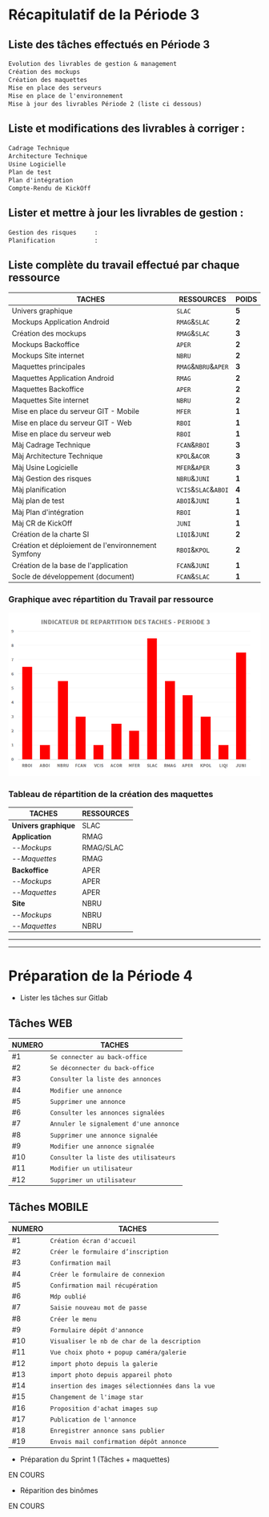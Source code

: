 # **Récapitulatif de la Période 3**

## Liste des tâches effectués en Période 3

    Evolution des livrables de gestion & management
    Création des mockups
    Création des maquettes
    Mise en place des serveurs
    Mise en place de l'environnement
    Mise à jour des livrables Période 2 (liste ci dessous)

## Liste et modifications des livrables à corriger :

    Cadrage Technique       
    Architecture Technique  
    Usine Logicielle        
    Plan de test            
    Plan d'intégration      
    Compte-Rendu de KickOff

## Lister et mettre à jour les livrables de gestion :

    Gestion des risques     :
    Planification           :

## Liste complète du travail effectué par chaque ressource

TACHES                                              | RESSOURCES          | POIDS
---                                                 |   ---               | ---
Univers graphique                                   | `SLAC`              | **5**
Mockups Application Android	                        | `RMAG`&`SLAC`       | **2**
Création des mockups                                | `RMAG`&`SLAC`       | **3**
Mockups Backoffice                      	          | `APER`              | **2**
Mockups Site internet                       	      | `NBRU`              | **2**
Maquettes principales                               |	`RMAG`&`NBRU`&`APER`| **3**
Maquettes Application Android                       |	`RMAG`              | **2**
Maquettes Backoffice                                |	`APER`              | **2**
Maquettes Site internet	                            | `NBRU`              | **2**
Mise en place du serveur GIT - Mobile               |	`MFER`              | **1**
Mise en place du serveur GIT - Web	                | `RBOI`              | **1**
Mise en place du serveur web                        |	`RBOI`              | **1**
Màj Cadrage Technique                               |	`FCAN`&`RBOI`       | **3**
Màj Architecture Technique                          |	`KPOL`&`ACOR`       | **3**
Màj Usine Logicielle                                |	`MFER`&`APER`       | **3**
Màj Gestion des risques	                            | `NBRU`&`JUNI`       | **1**
Màj planification                                   |	`VCIS`&`SLAC`&`ABOI`| **4**
Màj plan de test                                    |	`ABOI`&`JUNI`       | **1**
Màj Plan d'intégration 	                            | `RBOI`              | **1**
Màj CR de KickOff                                   |	`JUNI`              | **1**
Création de la charte SI                            |	`LIQI`&`JUNI`       | **2**
Création et déploiement de l'environnement Symfony	| `RBOI`&`KPOL`       | **2**
Création de la base de l'application                |	`FCAN`&`JUNI`       | **1**
Socle de développement (document)	                  | `FCAN`&`SLAC`       | **1**

### Graphique avec répartition du Travail par ressource

![Graphique Taches P3](/GraphiquesTachesP3.png)

### Tableau de répartition de la création des maquettes

TACHES	              |   RESSOURCES    
---                   |   ---        
**Univers graphique**	|   SLAC
**Application**       |   RMAG
--*Mockups*	          |   RMAG/SLAC
--*Maquettes*	        |   RMAG
**Backoffice**	      |   APER
--*Mockups*	          |   APER
--*Maquettes*	        |   APER
**Site**	            |   NBRU
--*Mockups*	          |   NBRU
--*Maquettes*	        |   NBRU

-----
-----

# **Préparation de la Période 4**

   - Lister les tâches sur Gitlab

## Tâches WEB

NUMERO |  TACHES                               
---    |   ---                                 
#1     |`Se connecter au back-office`          |
#2     |`Se déconnecter du back-office`        |
#3     |`Consulter la liste des annonces`      |
#4     |`Modifier une annonce`                 |
#5     |`Supprimer une annonce`                |
#6     |`Consulter les annonces signalées`     |
#7     |`Annuler le signalement d'une annonce` |
#8     |`Supprimer une annonce signalée`       |
#9     |`Modifier une annonce signalée`        |
#10    |`Consulter la liste des utilisateurs`  |
#11    |`Modifier un utilisateur`              |
#12    |`Supprimer un utilisateur`             |

## Tâches MOBILE

NUMERO |  TACHES                               
---    |   ---                                 
#1     |`Création écran d'accueil`                      |
#2     |`Créer le formulaire d’inscription`             |
#3     |`Confirmation mail`                             |
#4     |`Créer le formulaire de connexion`              |
#5     |`Confirmation mail récupération`                |
#6     |`Mdp oublié`                                    |
#7     |`Saisie nouveau mot de passe`                   |
#8     |`Créer le menu`                                 |
#9     |`Formulaire dépôt d'annonce`                    |
#10    |`Visualiser le nb de char de la description`    |
#11    |`Vue choix photo + popup caméra/galerie`        |
#12    |`import photo depuis la galerie`                |
#13    |`import photo depuis appareil photo`            |
#14    |`insertion des images sélectionnées dans la vue`|
#15    |`Changement de l'image star`                    |
#16    |`Proposition d'achat images sup`                |
#17    |`Publication de l'annonce`                      |
#18    |`Enregistrer annonce sans publier`              |
#19    |`Envois mail confirmation dépôt annonce`        |


   - Préparation du Sprint 1 (Tâches + maquettes)

   EN COURS

   - Réparition des binômes

   EN COURS
